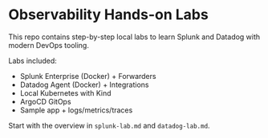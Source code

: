 # Observability Hands-on Labs

This repo contains step-by-step local labs to learn Splunk and Datadog with modern DevOps tooling.

Labs included:
- Splunk Enterprise (Docker) + Forwarders
- Datadog Agent (Docker) + Integrations
- Local Kubernetes with Kind
- ArgoCD GitOps
- Sample app + logs/metrics/traces

Start with the overview in `splunk-lab.md` and `datadog-lab.md`.
